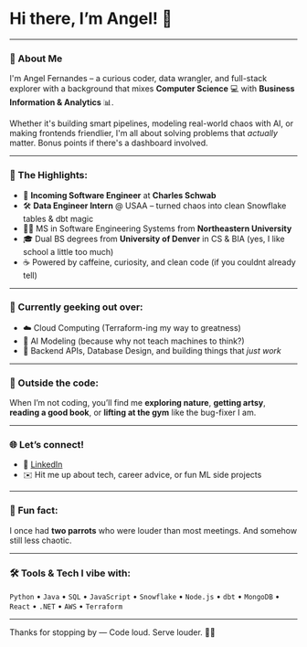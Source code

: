 # Hi there, I’m Angel! 👋

---

### 🚀 About Me

I'm Angel Fernandes – a curious coder, data wrangler, and full-stack explorer with a background that mixes **Computer Science** 💻 with **Business Information & Analytics** 📊.

Whether it's building smart pipelines, modeling real-world chaos with AI, or making frontends friendlier, I'm all about solving problems that *actually* matter. Bonus points if there's a dashboard involved.  

---

### 💼 The Highlights:

- 🔧 **Incoming Software Engineer** at **Charles Schwab**
- 🛠️ **Data Engineer Intern** @ USAA – turned chaos into clean Snowflake tables & dbt magic
- 👩‍🎓 MS in Software Engineering Systems from **Northeastern University**
- 🎓 Dual BS degrees from **University of Denver** in CS & BIA (yes, I like school a little too much)
- ☕ Powered by caffeine, curiosity, and clean code (if you couldnt already tell)

---

### 🧠 Currently geeking out over:
- ☁️ Cloud Computing (Terraform-ing my way to greatness)
- 🧠 AI Modeling (because why not teach machines to think?)
- 🔐 Backend APIs, Database Design, and building things that *just work*

---

### 🌿 Outside the code:

When I’m not coding, you’ll find me **exploring nature**, **getting artsy**, **reading a good book**, or **lifting at the gym** like the bug-fixer I am.

---

### 🌐 Let’s connect!

- 🔗 [LinkedIn](https://linkedin.com/in/angel-n-fernandes/)
- ✉️ Hit me up about tech, career advice, or fun ML side projects

---

### 🦜 Fun fact:
I once had **two parrots** who were louder than most meetings. And somehow still less chaotic.  

---

### 🛠️ Tools & Tech I vibe with:

`Python` • `Java` • `SQL` • `JavaScript` • `Snowflake` • `Node.js` • `dbt` • `MongoDB` • `React` • `.NET` • `AWS` • `Terraform`

---

Thanks for stopping by — Code loud. Serve louder. 💅🎾

<!--
may your bugs be shallow and your stack traces short!
## Hi there 👋

Welcome to my GitHub! 
I have a strong background in computer science and business information and analytics, with hands-on experience in data engineering, data science, and software development. I am passionate about leveraging technology to solve real-world problems and continuously learning new skills to stay updated in this fast-paced industry.

- 🔭 I worked as a Data Engineer Intern for USAA
- 🏫 I'm a Graduate Student in Software Engineering Systems at Northeastern University, Boston
- 🎓 I graduated from the University of Denver with Bachelors in Computer Science & Business Information Analytics
- 🌱 I’m currently learning Cloud Computing & AI Modelling
- 📫 How to reach me: linkedin.com/in/angel-n-fernandes/
- 😄 Pronouns: She / Her / Hers
- ⚡ Fun fact: I had 2 parrots growing up 🦜🦜


![Angel's GitHub stats](https://github-readme-stats.vercel.app/api?username=angferna&show_icons=true&theme=radical)
![Top Langs](https://github-readme-stats.vercel.app/api/top-langs/?username=angferna&layout=compact&theme=radical)



## Education

### Northeastern University | Boston, MA
**Master of Science in Software Engineering Systems**  
*Expected: Sept 2023 – Jun 2025*  

### University of Denver | Denver, CO
**Bachelor of Science in Computer Science**
*Sept 2019 – Jun 2023*  
**Bachelor of Science in Business Administration – Business Information & Analytics**
*Sept 2019 – Jun 2023*  

## Skills

**Languages:** Java, SQL, C/C++, Python, Haskell, JavaScript, CSS, HTML5, .NET, R, JavaFX, Swift  
**Technologies / Frameworks:** Visual Studio, Alteryx, Power BI, Tableau, SSIS, ArcGIS, Git, Xcode  
**Coursera Certifications:** Meta Back-End Developer Professional Certificate, IBM AI Engineering Professional Certificate  

## Professional Experience

### Data Engineer Intern | USAA – IT P&C Data & Analytics Team; San Antonio, Texas
*May 2024 – Present*

### Data Science Assistant | Pardee Center for International Futures, University of Denver
*Aug 2022 – Oct 2023*

### Data Analysis & Visualization Research Aide | Pardee Center for International Futures, University of Denver
*Jun 2022 – Jan 2023*

**angferna/angferna** is a ✨ _special_ ✨ repository because its `README.md` (this file) appears on your GitHub profile.

Here are some ideas to get you started:

- 🔭 I’m currently working as a Data Engineer Intern for USAA
- 🌱 I’m currently learning Cloud Computing & AI Modelling
- 📫 How to reach me: linkedin.com/in/angel-n-fernandes
- 😄 Pronouns: She / Her / Hers
- ⚡ Fun fact: I had 2 parrots growing up.
-->

